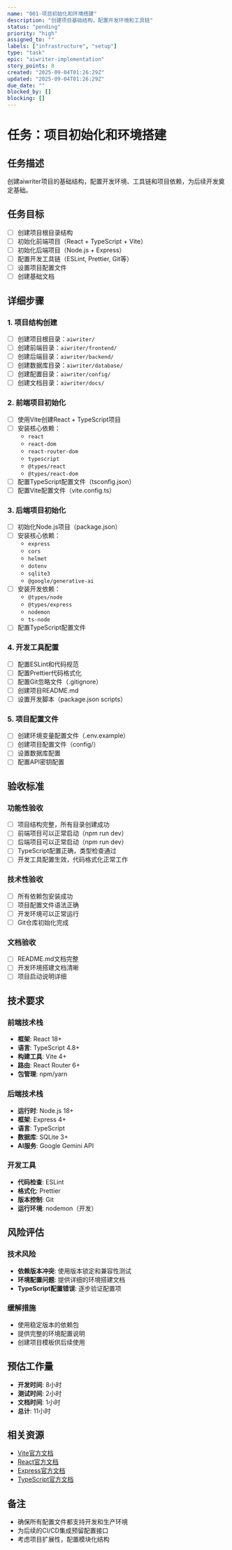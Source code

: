```yaml
---
name: "001-项目初始化和环境搭建"
description: "创建项目基础结构，配置开发环境和工具链"
status: "pending"
priority: "high"
assigned_to: ""
labels: ["infrastructure", "setup"]
type: "task"
epic: "aiwriter-implementation"
story_points: 8
created: "2025-09-04T01:26:29Z"
updated: "2025-09-04T01:26:29Z"
due_date: ""
blocked_by: []
blocking: []
---
```


# 任务：项目初始化和环境搭建

## 任务描述

创建aiwriter项目的基础结构，配置开发环境、工具链和项目依赖，为后续开发奠定基础。

## 任务目标

- [ ] 创建项目根目录结构
- [ ] 初始化前端项目（React + TypeScript + Vite）
- [ ] 初始化后端项目（Node.js + Express）
- [ ] 配置开发工具链（ESLint, Prettier, Git等）
- [ ] 设置项目配置文件
- [ ] 创建基础文档

## 详细步骤

### 1. 项目结构创建
- [ ] 创建项目根目录：`aiwriter/`
- [ ] 创建前端目录：`aiwriter/frontend/`
- [ ] 创建后端目录：`aiwriter/backend/`
- [ ] 创建数据库目录：`aiwriter/database/`
- [ ] 创建配置目录：`aiwriter/config/`
- [ ] 创建文档目录：`aiwriter/docs/`

### 2. 前端项目初始化
- [ ] 使用Vite创建React + TypeScript项目
- [ ] 安装核心依赖：
  - `react`
  - `react-dom`
  - `react-router-dom`
  - `typescript`
  - `@types/react`
  - `@types/react-dom`
- [ ] 配置TypeScript配置文件（tsconfig.json）
- [ ] 配置Vite配置文件（vite.config.ts）

### 3. 后端项目初始化
- [ ] 初始化Node.js项目（package.json）
- [ ] 安装核心依赖：
  - `express`
  - `cors`
  - `helmet`
  - `dotenv`
  - `sqlite3`
  - `@google/generative-ai`
- [ ] 安装开发依赖：
  - `@types/node`
  - `@types/express`
  - `nodemon`
  - `ts-node`
- [ ] 配置TypeScript配置文件

### 4. 开发工具配置
- [ ] 配置ESLint和代码规范
- [ ] 配置Prettier代码格式化
- [ ] 配置Git忽略文件（.gitignore）
- [ ] 创建项目README.md
- [ ] 设置开发脚本（package.json scripts）

### 5. 项目配置文件
- [ ] 创建环境变量配置文件（.env.example）
- [ ] 创建项目配置文件（config/）
- [ ] 设置数据库配置
- [ ] 配置API密钥配置

## 验收标准

### 功能性验收
- [ ] 项目结构完整，所有目录创建成功
- [ ] 前端项目可以正常启动（npm run dev）
- [ ] 后端项目可以正常启动（npm run dev）
- [ ] TypeScript配置正确，类型检查通过
- [ ] 开发工具配置生效，代码格式化正常工作

### 技术性验收
- [ ] 所有依赖包安装成功
- [ ] 项目配置文件语法正确
- [ ] 开发环境可以正常运行
- [ ] Git仓库初始化完成

### 文档验收
- [ ] README.md文档完整
- [ ] 开发环境搭建文档清晰
- [ ] 项目启动说明详细

## 技术要求

### 前端技术栈
- **框架**: React 18+
- **语言**: TypeScript 4.8+
- **构建工具**: Vite 4+
- **路由**: React Router 6+
- **包管理**: npm/yarn

### 后端技术栈
- **运行时**: Node.js 18+
- **框架**: Express 4+
- **语言**: TypeScript
- **数据库**: SQLite 3+
- **AI服务**: Google Gemini API

### 开发工具
- **代码检查**: ESLint
- **格式化**: Prettier
- **版本控制**: Git
- **运行环境**: nodemon（开发）

## 风险评估

### 技术风险
- **依赖版本冲突**: 使用版本锁定和兼容性测试
- **环境配置问题**: 提供详细的环境搭建文档
- **TypeScript配置错误**: 逐步验证配置项

### 缓解措施
- 使用稳定版本的依赖包
- 提供完整的环境配置说明
- 创建项目模板供后续使用

## 预估工作量
- **开发时间**: 8小时
- **测试时间**: 2小时
- **文档时间**: 1小时
- **总计**: 11小时

## 相关资源
- [Vite官方文档](https://vitejs.dev/)
- [React官方文档](https://react.dev/)
- [Express官方文档](https://expressjs.com/)
- [TypeScript官方文档](https://www.typescriptlang.org/)

## 备注
- 确保所有配置文件都支持开发和生产环境
- 为后续的CI/CD集成预留配置接口
- 考虑项目扩展性，配置模块化结构